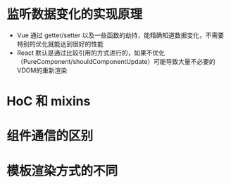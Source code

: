 # 监听数据变化的实现原理
- Vue 通过 getter/setter 以及一些函数的劫持，能精确知道数据变化，不需要特别的优化就能达到很好的性能
- React 默认是通过比较引用的方式进行的，如果不优化（PureComponent/shouldComponentUpdate）可能导致大量不必要的VDOM的重新渲染
# HoC 和 mixins
# 组件通信的区别
# 模板渲染方式的不同


